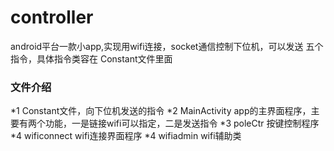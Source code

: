 # controller
android平台一款小app,实现用wifi连接，socket通信控制下位机，可以发送 五个指令，具体指令类容在
Constant文件里面

### 文件介绍
*1 Constant文件，向下位机发送的指令
*2 MainActivity app的主界面程序，主要有两个功能，一是链接wifi可以指定，二是发送指令
*3 poleCtr 按键控制程序
*4 wificonnect wifi连接界面程序
*4 wifiadmin wifi辅助类
